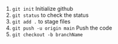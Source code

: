 1. `git init` Initialize github
2. `git status` to check the status
3. `git add .` to stage files
4. `git push -u origin main` Push the code
5. `git checkout -b branchName`
